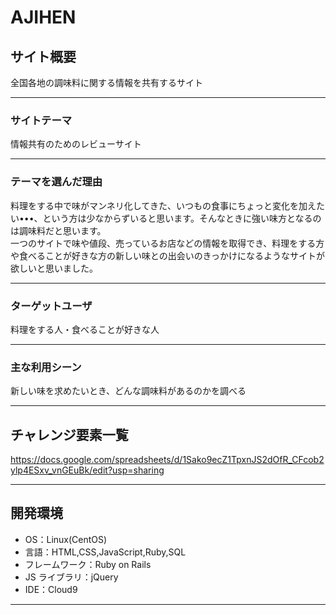 # **AJIHEN**

## **サイト概要**

全国各地の調味料に関する情報を共有するサイト

---

### **サイトテーマ**

情報共有のためのレビューサイト

---

### **テーマを選んだ理由**

料理をする中で味がマンネリ化してきた、いつもの食事にちょっと変化を加えたい•••、という方は少なからずいると思います。そんなときに強い味方となるのは調味料だと思います。<br>
一つのサイトで味や値段、売っているお店などの情報を取得でき、料理をする方や食べることが好きな方の新しい味との出会いのきっかけになるようなサイトが欲しいと思いました。

---

### **ターゲットユーザ**

料理をする人・食べることが好きな人

---

### **主な利用シーン**

新しい味を求めたいとき、どんな調味料があるのかを調べる

---

## **チャレンジ要素一覧**

https://docs.google.com/spreadsheets/d/1Sako9ecZ1TpxnJS2dOfR_CFcob2ylp4ESxv_vnGEuBk/edit?usp=sharing

---

## **開発環境**

- OS：Linux(CentOS)
- 言語：HTML,CSS,JavaScript,Ruby,SQL
- フレームワーク：Ruby on Rails
- JS ライブラリ：jQuery
- IDE：Cloud9

---

